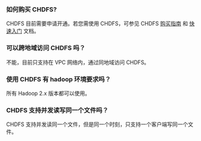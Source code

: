 ### 如何购买 CHDFS?
CHDFS 目前需要申请开通。若您需使用 CHDFS，可参见 CHDFS [购买指南](https://cloud.tencent.com/document/product/1105/36359) 和 [快速入门](https://cloud.tencent.com/document/product/1105/36364) 文档。


### 可以跨地域访问 CHDFS 吗？
不能，目前只支持在 VPC 网络内，通过同地域访问 CHDFS。

### 使用 CHDFS 有 hadoop 环境要求吗？
所有 Hadoop 2.x 版本都可以使用。

### CHDFS 支持并发读写同一个文件吗？
CHDFS 支持并发读同一个文件，但是同一个时刻，只支持一个客户端写同一个文件。

